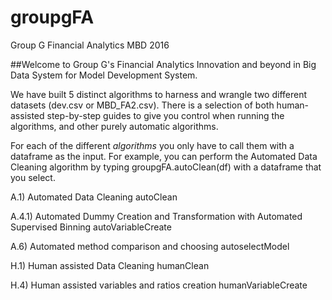 # groupgFA
Group G Financial Analytics MBD 2016


##Welcome to Group G's Financial Analytics Innovation and beyond in Big Data System for Model Development System.

We have built 5 distinct algorithms to harness and wrangle two different datasets (dev.csv or MBD_FA2.csv). There is a selection of both human-assisted step-by-step guides to give you control when running the algorithms, and other purely automatic algorithms.

For each of the different *algorithms* you only have to call them with a dataframe as the input. For example, you can perform the Automated Data Cleaning algorithm by typing  groupgFA.autoClean(df) with a dataframe that you select.



A.1) Automated Data Cleaning
autoClean

A.4.1) Automated Dummy Creation and Transformation with Automated Supervised Binning
autoVariableCreate

A.6) Automated method comparison and choosing
autoselectModel

H.1) Human assisted Data Cleaning
humanClean

H.4) Human assisted variables and ratios creation
humanVariableCreate
